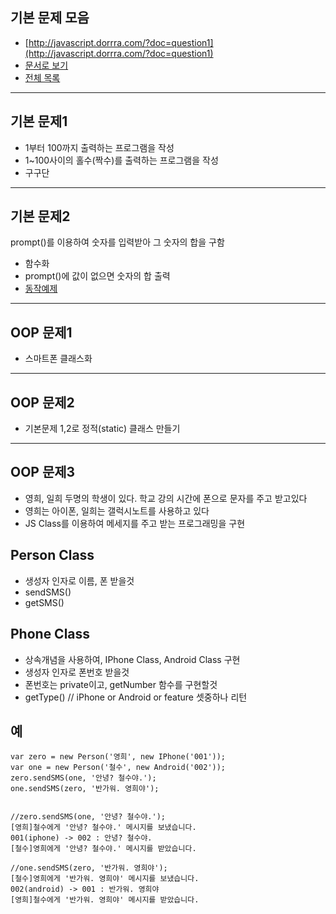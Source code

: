 ##  기본 문제 모음

* [http://javascript.dorrra.com/?doc=question1](http://javascript.dorrra.com/?doc=question1)
* [문서로 보기](https://github.com/niceaji/javascript-study/blob/gh-pages/doc/question1.md)
* [전체 목록](http://javascript.dorrra.com)

*** 

##  기본 문제1

* 1부터 100까지 출력하는 프로그램을 작성
* 1~100사이의 홀수(짝수)를 출력하는 프로그램을 작성
* 구구단 

***

##  기본 문제2

prompt()를 이용하여 숫자를 입력받아 그 숫자의 합을 구함

* 함수화
* prompt()에 값이 없으면 숫자의 합 출력
* [동작예제](http://www.youtube.com/watch?v=_5dvqecYCco)

***

## OOP 문제1

* 스마트폰 클래스화

***

## OOP 문제2

* 기본문제 1,2로 정적(static) 클래스 만들기 

***

## OOP 문제3

* 영희, 일희 두명의 학생이 있다. 학교 강의 시간에 폰으로 문자를 주고 받고있다
* 영희는 아이폰, 일희는 갤럭시노트를 사용하고 있다
* JS Class를 이용하여 메세지를 주고 받는 프로그래밍을 구현

## Person Class

* 생성자 인자로 이름, 폰 받을것
* sendSMS()
* getSMS()

## Phone Class

* 상속개념을 사용하여, IPhone Class, Android Class 구현
* 생성자 인자로 폰번호 받을것
* 폰번호는 private이고, getNumber 함수를 구현할것
* getType() // iPhone or Android or feature 셋중하나 리턴

## 예

    var zero = new Person('영희', new IPhone('001'));
    var one = new Person('철수', new Android('002'));
    zero.sendSMS(one, '안녕? 철수야.');
    one.sendSMS(zero, '반가워. 영희야');


    //zero.sendSMS(one, '안녕? 철수야.');
    [영희]철수에게 '안녕? 철수야.' 메시지를 보냈습니다.
    001(iphone) -> 002 : 안녕? 철수야.
    [철수]영희에게 '안녕? 철수야.' 메시지를 받았습니다.

    //one.sendSMS(zero, '반가워. 영희야');
    [철수]영희에게 '반가워. 영희야' 메시지를 보냈습니다.
    002(android) -> 001 : 반가워. 영희야
    [영희]철수에게 '반가워. 영희야' 메시지를 받았습니다.


